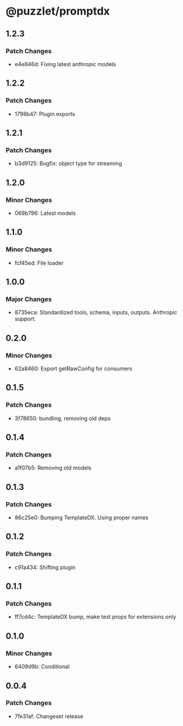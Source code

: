 # @puzzlet/promptdx

## 1.2.3

### Patch Changes

- e4e846d: Fixing latest anthropic models

## 1.2.2

### Patch Changes

- 1798b47: Plugin exports

## 1.2.1

### Patch Changes

- b3d9125: Bugfix: object type for streaming

## 1.2.0

### Minor Changes

- 069b796: Latest models

## 1.1.0

### Minor Changes

- fcf45ed: File loader

## 1.0.0

### Major Changes

- 8735eca: Standardized tools, schema, inputs, outputs. Anthropic support.

## 0.2.0

### Minor Changes

- 62a8460: Export getRawConfig for consumers

## 0.1.5

### Patch Changes

- 3f78650: bundling, removing old deps

## 0.1.4

### Patch Changes

- a1f07b5: Removing old models

## 0.1.3

### Patch Changes

- 86c25e0: Bumping TemplateDX. Using proper names

## 0.1.2

### Patch Changes

- c91a434: Shifting plugin

## 0.1.1

### Patch Changes

- ff7cd4c: TemplateDX bump, make test props for extensions only

## 0.1.0

### Minor Changes

- 6409d9b: Conditional

## 0.0.4

### Patch Changes

- 7fe31af: Changeset release

